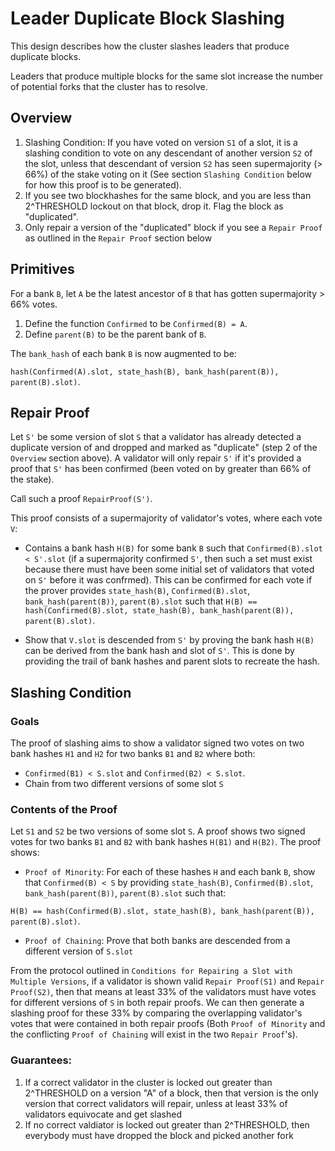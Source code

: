 # Leader Duplicate Block Slashing

This design describes how the cluster slashes leaders that produce
duplicate blocks.

Leaders that produce multiple blocks for the same slot increase the
number of potential forks that the cluster has to resolve.

## Overview

1. Slashing Condition: If you have voted on version `S1` of a slot, it is a slashing condition to vote on any descendant of another version `S2` of the slot, unless that descendant of version `S2` has seen supermajority (> 66%) of the stake voting on it (See section `Slashing Condition` below for how this proof is to be generated).
2. If you see two blockhashes for the same block, and you are less than 2^THRESHOLD lockout on that block, drop it. Flag the block as "duplicated".
3. Only repair a version of the "duplicated" block if you see a `Repair Proof` as outlined in the `Repair Proof` section below

## Primitives

For a bank `B`, let `A` be the latest ancestor of `B` that has gotten supermajority > 66% votes. 

1) Define the function `Confirmed` to be `Confirmed(B) = A`. 
2) Define `parent(B)` to be the parent bank of `B`.

The `bank_hash` of each bank `B` is now augmented to be: 

`hash(Confirmed(A).slot, state_hash(B), bank_hash(parent(B)), parent(B).slot)`.

## Repair Proof

Let `S'` be some version of slot `S` that a validator has already detected a
duplicate version of and dropped and marked as "duplicate"
(step 2 of the `Overview` section above).  A validator will only repair 
`S'` if it's provided a proof that `S'` has been confirmed 
(been voted on by greater than 66% of the stake). 

Call such a proof `RepairProof(S')`.

This proof consists of a supermajority of validator's votes, where each vote `V`:

* Contains a bank hash `H(B)` for some bank `B` such that `Confirmed(B).slot < S'.slot` (if a supermajority confirmed `S'`, then such a set must exist because there must have been some initial set of validators that voted on `S'` before it was confrmed). This can be confirmed for each vote if the prover provides `state_hash(B)`, `Confirmed(B).slot`, `bank_hash(parent(B))`, `parent(B).slot` such that `H(B) == hash(Confirmed(B).slot, state_hash(B), bank_hash(parent(B)), parent(B).slot)`.

* Show that `V.slot` is descended from `S'` by proving the bank hash `H(B)` can be derived from the bank hash and slot of `S'`. This is done by providing the trail of bank hashes and parent slots to 
recreate the hash.

## Slashing Condition

### Goals
The proof of slashing aims to show a validator signed two votes on two bank hashes `H1` and `H2` for two banks `B1` and `B2` where both:
* `Confirmed(B1) < S.slot` and `Confirmed(B2) < S.slot`.
* Chain from two different versions of some slot `S`

### Contents of the Proof
Let `S1` and `S2` be two versions of some slot `S`. A proof shows two signed votes for two 
banks `B1` and `B2` with bank hashes `H(B1)` and `H(B2)`. The proof shows:

* `Proof of Minority`: For each of these hashes `H` and each bank `B`, show that `Confirmed(B) < S` by providing `state_hash(B)`, `Confirmed(B).slot`, `bank_hash(parent(B))`, `parent(B).slot` such that:

`H(B) == hash(Confirmed(B).slot, state_hash(B), bank_hash(parent(B)), parent(B).slot)`.

* `Proof of Chaining`: Prove that both banks are descended from a different version of `S.slot`

From the protocol outlined in `Conditions for Repairing a Slot with Multiple Versions`, if a validator
is shown valid `Repair Proof(S1)` and `Repair Proof(S2)`, then that means at least 33%
of the validators must have votes for different versions of `S` in both repair proofs. We can then generate a slashing proof for these 33% by comparing the overlapping validator's votes that were
contained in both repair proofs (Both `Proof of Minority` and the conflicting `Proof of Chaining` will exist in the two `Repair Proof`'s).

### Guarantees:

1) If a correct validator in the cluster is locked out greater than 2^THRESHOLD on a version "A" of a block, then that version is the only version that correct validators will repair, unless at least 33% of validators equivocate and get slashed
2) If no correct valdiator is locked out greater than 2^THRESHOLD, then everybody must have dropped the block and picked another fork


